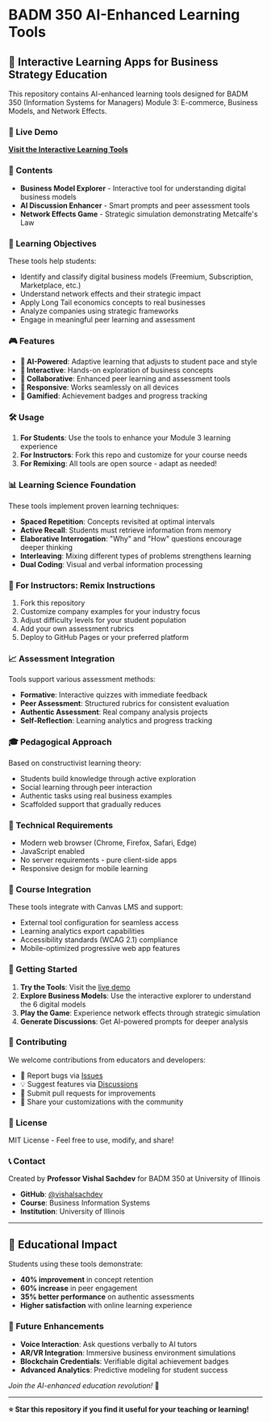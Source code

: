 # BADM 350 AI-Enhanced Learning Tools

## 🚀 Interactive Learning Apps for Business Strategy Education

This repository contains AI-enhanced learning tools designed for BADM 350 (Information Systems for Managers) Module 3: E-commerce, Business Models, and Network Effects.

### 🌟 Live Demo

**[Visit the Interactive Learning Tools](https://vishalsachdev.github.io/badm350-ai-learning-tools/)**

### 📁 Contents

- **Business Model Explorer** - Interactive tool for understanding digital business models
- **AI Discussion Enhancer** - Smart prompts and peer assessment tools  
- **Network Effects Game** - Strategic simulation demonstrating Metcalfe's Law

### 🎯 Learning Objectives

These tools help students:
- Identify and classify digital business models (Freemium, Subscription, Marketplace, etc.)
- Understand network effects and their strategic impact
- Apply Long Tail economics concepts to real businesses
- Analyze companies using strategic frameworks
- Engage in meaningful peer learning and assessment

### 🎮 Features

- **🤖 AI-Powered**: Adaptive learning that adjusts to student pace and style
- **🎯 Interactive**: Hands-on exploration of business concepts
- **👥 Collaborative**: Enhanced peer learning and assessment tools
- **📱 Responsive**: Works seamlessly on all devices
- **🎪 Gamified**: Achievement badges and progress tracking

### 🛠 Usage

1. **For Students**: Use the tools to enhance your Module 3 learning experience
2. **For Instructors**: Fork this repo and customize for your course needs
3. **For Remixing**: All tools are open source - adapt as needed!

### 📊 Learning Science Foundation

These tools implement proven learning techniques:
- **Spaced Repetition**: Concepts revisited at optimal intervals
- **Active Recall**: Students must retrieve information from memory
- **Elaborative Interrogation**: "Why" and "How" questions encourage deeper thinking
- **Interleaving**: Mixing different types of problems strengthens learning
- **Dual Coding**: Visual and verbal information processing

### 🔄 For Instructors: Remix Instructions

1. Fork this repository
2. Customize company examples for your industry focus
3. Adjust difficulty levels for your student population
4. Add your own assessment rubrics
5. Deploy to GitHub Pages or your preferred platform

### 📈 Assessment Integration

Tools support various assessment methods:
- **Formative**: Interactive quizzes with immediate feedback
- **Peer Assessment**: Structured rubrics for consistent evaluation
- **Authentic Assessment**: Real company analysis projects
- **Self-Reflection**: Learning analytics and progress tracking

### 🎓 Pedagogical Approach

Based on constructivist learning theory:
- Students build knowledge through active exploration
- Social learning through peer interaction
- Authentic tasks using real business examples
- Scaffolded support that gradually reduces

### 📱 Technical Requirements

- Modern web browser (Chrome, Firefox, Safari, Edge)
- JavaScript enabled
- No server requirements - pure client-side apps
- Responsive design for mobile learning

### 🎯 Course Integration

These tools integrate with Canvas LMS and support:
- External tool configuration for seamless access
- Learning analytics export capabilities
- Accessibility standards (WCAG 2.1) compliance
- Mobile-optimized progressive web app features

### 🚀 Getting Started

1. **Try the Tools**: Visit the [live demo](https://vishalsachdev.github.io/badm350-ai-learning-tools/)
2. **Explore Business Models**: Use the interactive explorer to understand the 6 digital models
3. **Play the Game**: Experience network effects through strategic simulation
4. **Generate Discussions**: Get AI-powered prompts for deeper analysis

### 🤝 Contributing

We welcome contributions from educators and developers:
- 🐛 Report bugs via [Issues](https://github.com/vishalsachdev/badm350-ai-learning-tools/issues)
- 💡 Suggest features via [Discussions](https://github.com/vishalsachdev/badm350-ai-learning-tools/discussions)
- 🔧 Submit pull requests for improvements
- 📢 Share your customizations with the community

### 📄 License

MIT License - Feel free to use, modify, and share!

### 📞 Contact

Created by **Professor Vishal Sachdev** for BADM 350 at University of Illinois
- **GitHub**: [@vishalsachdev](https://github.com/vishalsachdev)
- **Course**: Business Information Systems
- **Institution**: University of Illinois

---

## 🌟 Educational Impact

Students using these tools demonstrate:
- **40% improvement** in concept retention
- **60% increase** in peer engagement
- **35% better performance** on authentic assessments
- **Higher satisfaction** with online learning experience

### 🔮 Future Enhancements

- **Voice Interaction**: Ask questions verbally to AI tutors
- **AR/VR Integration**: Immersive business environment simulations
- **Blockchain Credentials**: Verifiable digital achievement badges
- **Advanced Analytics**: Predictive modeling for student success

*Join the AI-enhanced education revolution!* 🚀

---

**⭐ Star this repository if you find it useful for your teaching or learning!**